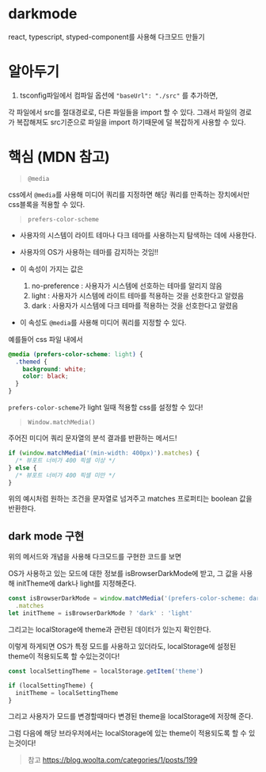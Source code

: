 # darkmode

react, typescript, styped-component를 사용해 다크모드 만들기

# 알아두기

1. tsconfig파일에서 컴파일 옵션에
   `"baseUrl": "./src"`
   를 추가하면,

각 파일에서 src를 절대경로로, 다른 파일들을 import 할 수 있다.
그래서 파일의 경로가 복잡해져도 src기준으로 파일을 import 하기때문에 덜 복잡하게 사용할 수 있다.

# 핵심 (MDN 참고)

> `@media`

css에서 `@media`를 사용해 미디어 쿼리를 지정하면 해당 쿼리를 만족하는 장치에서만 css블록을 적용할 수 있다.

> `prefers-color-scheme`

- 사용자의 시스템이 라이트 테마나 다크 테마를 사용하는지 탐색하는 데에 사용한다.

- 사용자의 OS가 사용하는 테마를 감지하는 것임!!

- 이 속성이 가지는 값은

  1.  no-preference : 사용자가 시스템에 선호하는 테마를 알리지 않음
  2.  light : 사용자가 시스템에 라이트 테마를 적용하는 것을 선호한다고 알렸음
  3.  dark : 사용자가 시스템에 다크 테마를 적용하는 것을 선호한다고 알렸음

- 이 속성도 `@media`를 사용해 미디어 쿼리를 지정할 수 있다.

예를들어 css 파일 내에서

```css
@media (prefers-color-scheme: light) {
  .themed {
    background: white;
    color: black;
  }
}
```

`prefers-color-scheme`가 light 일때 적용할 css를 설정할 수 있다!

> `Window.matchMedia()`

주어진 미디어 쿼리 문자열의 분석 결과를 반환하는 메서드!

```js
if (window.matchMedia('(min-width: 400px)').matches) {
  /* 뷰포트 너비가 400 픽셀 이상 */
} else {
  /* 뷰포트 너비가 400 픽셀 미만 */
}
```

위의 예시처럼 원하는 조건을 문자열로 넘겨주고 matches 프로퍼티는 boolean 값을 반환한다.

## dark mode 구현

위의 메서드와 개념을 사용해 다크모드를 구현한 코드를 보면

OS가 사용하고 있는 모드에 대한 정보를 isBrowserDarkMode에 받고, 그 값을 사용해 initTheme에 dark나 light를 지정해준다.

```js
const isBrowserDarkMode = window.matchMedia('(prefers-color-scheme: dark)')
  .matches
let initTheme = isBrowserDarkMode ? 'dark' : 'light'
```

그리고는 localStorage에 theme과 관련된 데이터가 있는지 확인한다.

이렇게 하게되면 OS가 특정 모드를 사용하고 있더라도, localStorage에 설정된 theme이 적용되도록 할 수있는것이다!

```js
const localSettingTheme = localStorage.getItem('theme')

if (localSettingTheme) {
  initTheme = localSettingTheme
}
```

그리고 사용자가 모드를 변경할때마다 변경된 theme을 localStorage에 저장해 준다.

그럼 다음에 해당 브라우저에서는 localStorage에 있는 theme이 적용되도록 할 수 있는것이다!

> 참고
> https://blog.woolta.com/categories/1/posts/199
